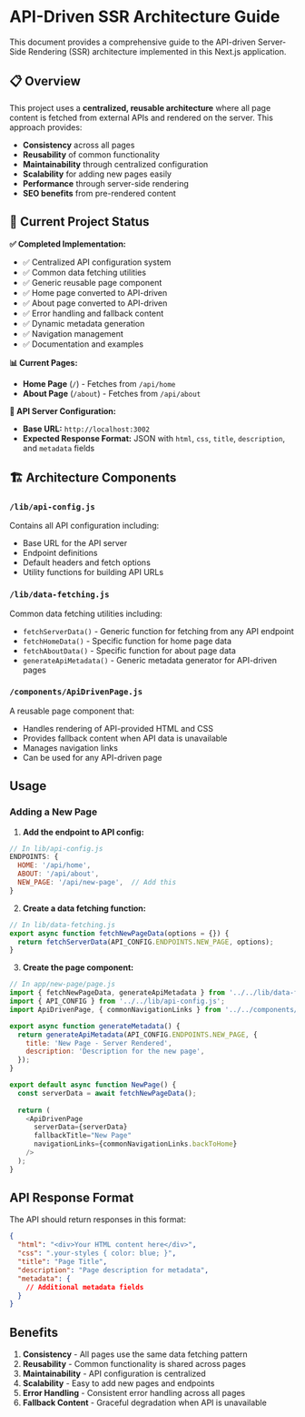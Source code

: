 # API-Driven SSR Architecture Guide

This document provides a comprehensive guide to the API-driven Server-Side Rendering (SSR) architecture implemented in this Next.js application.

## 📋 Overview

This project uses a **centralized, reusable architecture** where all page content is fetched from external APIs and rendered on the server. This approach provides:

- **Consistency** across all pages
- **Reusability** of common functionality
- **Maintainability** through centralized configuration
- **Scalability** for adding new pages easily
- **Performance** through server-side rendering
- **SEO benefits** from pre-rendered content

## 🎯 Current Project Status

**✅ Completed Implementation:**
- ✅ Centralized API configuration system
- ✅ Common data fetching utilities
- ✅ Generic reusable page component
- ✅ Home page converted to API-driven
- ✅ About page converted to API-driven
- ✅ Error handling and fallback content
- ✅ Dynamic metadata generation
- ✅ Navigation management
- ✅ Documentation and examples

**📊 Current Pages:**
- **Home Page** (`/`) - Fetches from `/api/home`
- **About Page** (`/about`) - Fetches from `/api/about`

**🔧 API Server Configuration:**
- **Base URL:** `http://localhost:3002`
- **Expected Response Format:** JSON with `html`, `css`, `title`, `description`, and `metadata` fields

## 🏗️ Architecture Components

### `/lib/api-config.js`
Contains all API configuration including:
- Base URL for the API server
- Endpoint definitions
- Default headers and fetch options
- Utility functions for building API URLs

### `/lib/data-fetching.js`
Common data fetching utilities including:
- `fetchServerData()` - Generic function for fetching from any API endpoint
- `fetchHomeData()` - Specific function for home page data
- `fetchAboutData()` - Specific function for about page data
- `generateApiMetadata()` - Generic metadata generator for API-driven pages

### `/components/ApiDrivenPage.js`
A reusable page component that:
- Handles rendering of API-provided HTML and CSS
- Provides fallback content when API data is unavailable
- Manages navigation links
- Can be used for any API-driven page

## Usage

### Adding a New Page

1. **Add the endpoint to API config:**
```javascript
// In lib/api-config.js
ENDPOINTS: {
  HOME: '/api/home',
  ABOUT: '/api/about',
  NEW_PAGE: '/api/new-page',  // Add this
}
```

2. **Create a data fetching function:**
```javascript
// In lib/data-fetching.js
export async function fetchNewPageData(options = {}) {
  return fetchServerData(API_CONFIG.ENDPOINTS.NEW_PAGE, options);
}
```

3. **Create the page component:**
```javascript
// In app/new-page/page.js
import { fetchNewPageData, generateApiMetadata } from '../../lib/data-fetching.js';
import { API_CONFIG } from '../../lib/api-config.js';
import ApiDrivenPage, { commonNavigationLinks } from '../../components/ApiDrivenPage.js';

export async function generateMetadata() {
  return generateApiMetadata(API_CONFIG.ENDPOINTS.NEW_PAGE, {
    title: 'New Page - Server Rendered',
    description: 'Description for the new page',
  });
}

export default async function NewPage() {
  const serverData = await fetchNewPageData();
  
  return (
    <ApiDrivenPage 
      serverData={serverData}
      fallbackTitle="New Page"
      navigationLinks={commonNavigationLinks.backToHome}
    />
  );
}
```

## API Response Format

The API should return responses in this format:
```json
{
  "html": "<div>Your HTML content here</div>",
  "css": ".your-styles { color: blue; }",
  "title": "Page Title",
  "description": "Page description for metadata",
  "metadata": {
    // Additional metadata fields
  }
}
```

## Benefits

1. **Consistency** - All pages use the same data fetching pattern
2. **Reusability** - Common functionality is shared across pages
3. **Maintainability** - API configuration is centralized
4. **Scalability** - Easy to add new pages and endpoints
5. **Error Handling** - Consistent error handling across all pages
6. **Fallback Content** - Graceful degradation when API is unavailable
